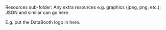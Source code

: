 Resources sub-folder: Any extra resources e.g. graphics (jpeg, png, etc.); JSON and similar can go here.

E.g. put the DataBooth logo in here.
